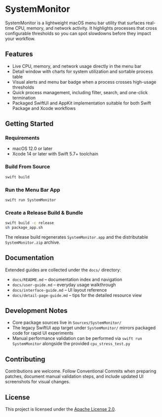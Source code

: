 # SystemMonitor

SystemMonitor is a lightweight macOS menu bar utility that surfaces real-time CPU, memory, and network activity. It highlights processes that cross configurable thresholds so you can spot slowdowns before they impact your workflow.

## Features

- Live CPU, memory, and network usage directly in the menu bar
- Detail window with charts for system utilization and sortable process table
- Visual alerts and menu bar badge when a process crosses high-usage thresholds
- Quick process management, including filter, search, and one-click termination
- Packaged SwiftUI and AppKit implementation suitable for both Swift Package and Xcode workflows

## Getting Started

### Requirements

- macOS 12.0 or later
- Xcode 14 or later with Swift 5.7+ toolchain

### Build From Source

```bash
swift build
```

### Run the Menu Bar App

```bash
swift run SystemMonitor
```

### Create a Release Build & Bundle

```bash
swift build -c release
sh package_app.sh
```

The release build regenerates `SystemMonitor.app` and the distributable `SystemMonitor.zip` archive.

## Documentation

Extended guides are collected under the `docs/` directory:

- `docs/README.md` – documentation index and navigation
- `docs/user-guide.md` – everyday usage walkthrough
- `docs/interface-guide.md` – UI layout reference
- `docs/detail-page-guide.md` – tips for the detailed resource view

## Development Notes

- Core package sources live in `Sources/SystemMonitor/`
- The legacy SwiftUI app target under `SystemMonitor/` mirrors packaged code for rapid UI experiments
- Manual performance validation can be performed via `swift run SystemMonitor` alongside the provided `cpu_stress_test.py`

## Contributing

Contributions are welcome. Follow Conventional Commits when preparing patches, document manual validation steps, and include updated UI screenshots for visual changes.

## License

This project is licensed under the [Apache License 2.0](LICENSE).
